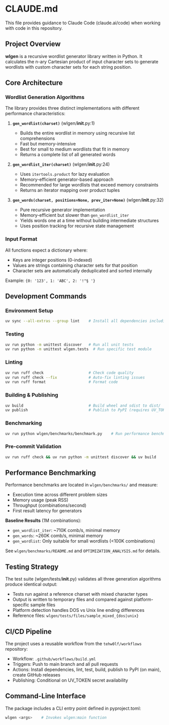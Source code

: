 # CLAUDE.md

This file provides guidance to Claude Code (claude.ai/code) when working with code in this repository.

## Project Overview

**wlgen** is a recursive wordlist generator library written in Python. It calculates the n-ary Cartesian product of input character sets to generate wordlists with custom character sets for each string position.

## Core Architecture

### Wordlist Generation Algorithms

The library provides three distinct implementations with different performance characteristics:

1. **`gen_wordlist(charset)`** (wlgen/__init__.py:1)
   - Builds the entire wordlist in memory using recursive list comprehensions
   - Fast but memory-intensive
   - Best for small to medium wordlists that fit in memory
   - Returns a complete list of all generated words

2. **`gen_wordlist_iter(charset)`** (wlgen/__init__.py:24)
   - Uses `itertools.product` for lazy evaluation
   - Memory-efficient generator-based approach
   - Recommended for large wordlists that exceed memory constraints
   - Returns an iterator mapping over product tuples

3. **`gen_words(charset, positions=None, prev_iter=None)`** (wlgen/__init__.py:32)
   - Pure recursive generator implementation
   - Memory-efficient but slower than `gen_wordlist_iter`
   - Yields words one at a time without building intermediate structures
   - Uses position tracking for recursive state management

### Input Format

All functions expect a dictionary where:
- Keys are integer positions (0-indexed)
- Values are strings containing character sets for that position
- Character sets are automatically deduplicated and sorted internally

Example: `{0: '123', 1: 'ABC', 2: '!"§ '}`

## Development Commands

### Environment Setup
```bash
uv sync --all-extras --group lint    # Install all dependencies including linting
```

### Testing
```bash
uv run python -m unittest discover   # Run all unit tests
uv run python -m unittest wlgen.tests  # Run specific test module
```

### Linting
```bash
uv run ruff check                    # Check code quality
uv run ruff check --fix              # Auto-fix linting issues
uv run ruff format                   # Format code
```

### Building & Publishing
```bash
uv build                             # Build wheel and sdist to dist/
uv publish                           # Publish to PyPI (requires UV_TOKEN)
```

### Benchmarking
```bash
uv run python wlgen/benchmarks/benchmark.py    # Run performance benchmarks
```

### Pre-commit Validation
```bash
uv run ruff check && uv run python -m unittest discover && uv build
```

## Performance Benchmarking

Performance benchmarks are located in `wlgen/benchmarks/` and measure:
- Execution time across different problem sizes
- Memory usage (peak RSS)
- Throughput (combinations/second)
- First result latency for generators

**Baseline Results** (1M combinations):
- `gen_wordlist_iter`: ~710K comb/s, minimal memory
- `gen_words`: ~260K comb/s, minimal memory
- `gen_wordlist`: Only suitable for small wordlists (<100K combinations)

See `wlgen/benchmarks/README.md` and `OPTIMIZATION_ANALYSIS.md` for details.

## Testing Strategy

The test suite (wlgen/tests/__init__.py) validates all three generation algorithms produce identical output:
- Tests run against a reference charset with mixed character types
- Output is written to temporary files and compared against platform-specific sample files
- Platform detection handles DOS vs Unix line ending differences
- Reference files: `wlgen/tests/files/sample_mixed_{dos|unix}`

## CI/CD Pipeline

The project uses a reusable workflow from the `tehw0lf/workflows` repository:
- Workflow: `.github/workflows/build.yml`
- Triggers: Push to main branch and all pull requests
- Actions: Install dependencies, lint, test, build, publish to PyPI (on main), create GitHub releases
- Publishing: Conditional on UV_TOKEN secret availability

## Command-Line Interface

The package includes a CLI entry point defined in pyproject.toml:
```bash
wlgen <args>    # Invokes wlgen:main function
```
